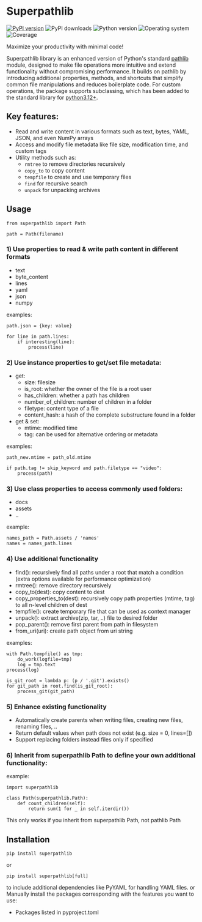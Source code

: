 # Superpathlib
[![PyPI version](https://badge.fury.io/py/superpathlib.svg)](https://badge.fury.io/py/superpathlib)
![PyPI downloads](https://img.shields.io/pypi/dm/superpathlib)
![Python version](https://img.shields.io/badge/python-3.10+-brightgreen)
![Operating system](https://img.shields.io/badge/os-linux%20%7c%20macOS-brightgreen)
![Coverage](https://img.shields.io/badge/coverage-100%25-brightgreen)

Maximize your productivity with minimal code!

Superpathlib library is an enhanced version of Python's standard [pathlib](https://docs.python.org/3/library/pathlib.html) module, designed to make file operations more intuitive and extend functionality without compromising performance. It builds on pathlib by introducing additional properties, methods, and shortcuts that simplify common file manipulations and reduces boilerplate code. For custom operations, the package supports subclassing, which has been added to the standard library for [python3.12+](https://docs.python.org/3/whatsnew/3.12.html).

## Key features:
* Read and write content in various formats such as text, bytes, YAML, JSON, and even NumPy arrays
* Access and modify file metadata like file size, modification time, and custom tags
* Utility methods such as:
    * `rmtree` to remove directories recursively
    * `copy_to` to copy content
    * `tempfile` to create and use temporary files
    * `find` for recursive search
    * `unpack` for unpacking archives

## Usage

```shell
from superpathlib import Path

path = Path(filename)
```

### 1) Use properties to read & write path content in different formats
* text
* byte_content
* lines
* yaml
* json
* numpy

examples:

```shell
path.json = {key: value}

for line in path.lines:
    if interesting(line):
        process(line)
```
### 2) Use instance properties to get/set file metadata:
* get:
    * size: filesize
    * is_root: whether the owner of the file is a root user
    * has_children: whether a path has children
    * number_of_children: number of children in a folder
    * filetype: content type of a file
    * content_hash: a hash of the complete substructure found in a folder
* get & set:
    * mtime: modified time
    * tag: can be used for alternative ordering or metadata

examples:

```shell
path_new.mtime = path_old.mtime

if path.tag != skip_keyword and path.filetype == "video":
    process(path)
```
### 3) Use class properties to access commonly used folders:
* docs
* assets
* ..

example:

```shell
names_path = Path.assets / 'names'
names = names_path.lines
```
### 4) Use additional functionality
* find(): recursively find all paths under a root that match a condition (extra options available for performance optimization)
* rmtree(): remove directory recursively
* copy_to(dest): copy content to dest
* copy_properties_to(dest): recursively copy path properties (mtime, tag) to all n-level children of dest
* tempfile(): create temporary file that can be used as context manager
* unpack(): extract archive(zip, tar, ..) file to desired folder
* pop_parent(): remove first parent from path in filesystem
* from_uri(uri): create path object from uri string

examples:

```shell
with Path.tempfile() as tmp:
    do_work(logfile=tmp)
    log = tmp.text
process(log)

is_git_root = lambda p: (p / '.git').exists()
for git_path in root.find(is_git_root):
    process_git(git_path)
```
### 5) Enhance existing functionality
* Automatically create parents when writing files, creating new files, renaming files, ..
* Return default values when path does not exist (e.g. size = 0, lines=[])
* Support replacing folders instead files only if specified

### 6) Inherit from superpathlib Path to define your own additional functionality:

example:

```shell
import superpathlib

class Path(superpathlib.Path):
    def count_children(self):
        return sum(1 for _ in self.iterdir())
```

This only works if you inherit from superpathlib Path, not pathlib Path


## Installation

```shell
pip install superpathlib
```
or
```shell
pip install superpathlib[full]
```
to include additional dependencies like PyYAML for handling YAML files.
or
Manually install the packages corresponding with the features you want to use:
* Packages listed in pyproject.toml
